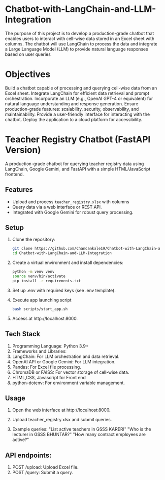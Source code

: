 # Chatbot-with-LangChain-and-LLM-Integration
The purpose of this project is to develop a production-grade chatbot that enables users to interact with cell-wise data stored in an Excel sheet with columns. The chatbot will use LangChain to process the data and integrate a Large Language Model (LLM) to provide natural language responses based on user queries

# Objectives
Build a chatbot capable of processing and querying cell-wise data from an Excel sheet.
Integrate LangChain for efficient data retrieval and prompt orchestration.
Incorporate an LLM (e.g., OpenAI GPT-4 or equivalent) for natural language understanding and response generation.
Ensure production-grade features: scalability, security, observability, and maintainability.
Provide a user-friendly interface for interacting with the chatbot.
Deploy the application to a cloud platform for accessibility.

# Teacher Registry Chatbot (FastAPI Version)
A production-grade chatbot for querying teacher registry data using LangChain, Google Gemini, and FastAPI with a simple HTML/JavaScript frontend.

## Features
- Upload and process `teacher_registry.xlsx` with columns
- Query data via a web interface or REST API.
- Integrated with Google Gemini for robust query processing.

## Setup
1. Clone the repository:
   ```bash
   git clone https://github.com/Chandankale19/Chatbot-with-LangChain-and-LLM-Integration.git
   cd Chatbot-with-LangChain-and-LLM-Integration
   
2. Create a virtual environment and install dependencies:
   ```bash
   python -m venv venv
   source venv/bin/activate
   pip install -r requirements.txt
   
3. Set up .env with required keys (see .env template).   


4. Execute app launching script
   ```bash
   bash scripts/start_app.sh
   
5. Access at http://localhost:8000.   

## Tech Stack

1. Programming Language: Python 3.9+
2. Frameworks and Libraries:
3. LangChain: For LLM orchestration and data retrieval.
4. OpenAI API or Google Gemini: For LLM integration.
5. Pandas: For Excel file processing.
6. ChromaDB or FAISS: For vector storage of cell-wise data.
7. HTML,CSS, Javascript for Front end
8. python-dotenv: For environment variable management.

## Usage

1. Open the web interface at http://localhost:8000.

2. Upload teacher_registry.xlsx and submit queries.

3. Example queries:
"List active teachers in GSSS KARERI"
"Who is the lecturer in GSSS BHUNTAR?"
"How many contract employees are active?"

## API endpoints:
1. POST /upload: Upload Excel file.
2. POST /query: Submit a query.

